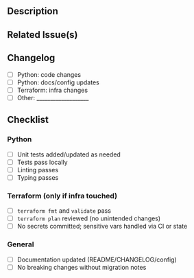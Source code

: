 ## Description

<!-- Brief summary of what this PR changes and why -->

## Related Issue(s)

<!-- e.g., Closes #123, Relates to #456 -->

## Changelog

- [ ] Python: code changes
- [ ] Python: docs/config updates
- [ ] Terraform: infra changes
- [ ] Other: ___________________

## Checklist

### Python

- [ ] Unit tests added/updated as needed
- [ ] Tests pass locally
- [ ] Linting passes
- [ ] Typing passes

### Terraform (only if infra touched)

- [ ] `terraform fmt` and `validate` pass
- [ ] `terraform plan` reviewed (no unintended changes)
- [ ] No secrets committed; sensitive vars handled via CI or state

### General

- [ ] Documentation updated (README/CHANGELOG/config)
- [ ] No breaking changes without migration notes
